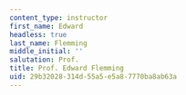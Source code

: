 ```yaml
---
content_type: instructor
first_name: Edward
headless: true
last_name: Flemming
middle_initial: ''
salutation: Prof.
title: Prof. Edward Flemming
uid: 29b32028-314d-55a5-e5a8-7770ba8ab63a
---
```

